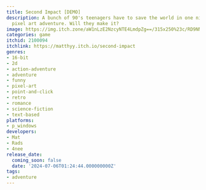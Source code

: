 ```yaml
---
title: Second Impact [DEMO]
description: A bunch of 90's teenagers have to save the world in one night in this
  pixel art adventure. Will they make it?
image: https://img.itch.zone/aW1nLzE2NzcyNTE4LmdpZg==/315x250%23c/RD9NNq.gif
categories: game
itchid: 2100094
itchlink: https://matthyy.itch.io/second-impact
genres:
- 16-bit
- 2d
- action-adventure
- adventure
- funny
- pixel-art
- point-and-click
- retro
- romance
- science-fiction
- text-based
platforms:
- p_windows
developers:
- Mat
- Rads
- 4nee
release_date:
  coming_soon: false
  date: '2024-07-06T01:24:44.000000000Z'
tags:
- adventure
---
```

